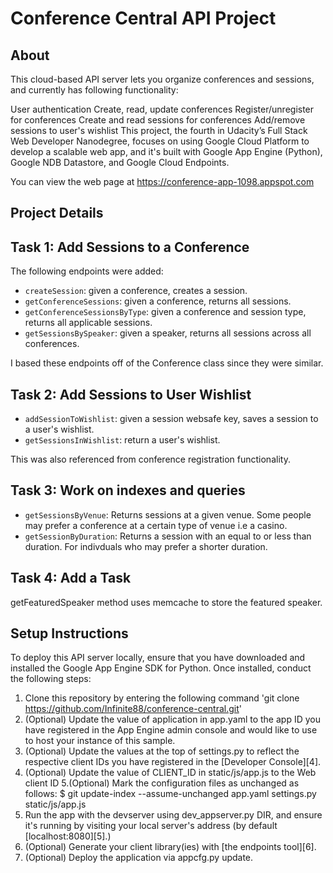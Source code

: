# Conference Central API Project

## About
This cloud-based API server lets you organize conferences and sessions, and currently has following functionality:

User authentication
Create, read, update conferences
Register/unregister for conferences
Create and read sessions for conferences
Add/remove sessions to user's wishlist
This project, the fourth in Udacity’s Full Stack Web Developer Nanodegree, focuses on using Google Cloud Platform to develop a scalable web app, and it's built with Google App Engine (Python), Google NDB Datastore, and Google Cloud Endpoints. 

You can view the web page at https://conference-app-1098.appspot.com

## Project Details

## Task 1: Add Sessions to a Conference

The following endpoints were added:
- `createSession`: given a conference, creates a session.
- `getConferenceSessions`: given a conference, returns all sessions.
- `getConferenceSessionsByType`: given a conference and session type, returns all applicable sessions.
- `getSessionsBySpeaker`: given a speaker, returns all sessions across all conferences.

I based these endpoints off of the Conference class since they were similar.

## Task 2: Add Sessions to User Wishlist

- `addSessionToWishlist`: given a session websafe key, saves a session to a user's wishlist.
- `getSessionsInWishlist`: return a user's wishlist.

This was also referenced from conference registration functionality.

## Task 3: Work on indexes and queries

- `getSessionsByVenue`: Returns sessions at a given venue. Some people may prefer a conference at a certain type of venue i.e a casino.
- `getSessionByDuration`: Returns a session with an equal to or less than duration. For indivduals who may prefer a shorter duration. 

## Task 4: Add a Task

getFeaturedSpeaker method uses memcache to store the featured speaker.

## Setup Instructions

To deploy this API server locally, ensure that you have downloaded and installed the Google App Engine SDK for Python. Once installed, conduct the following steps:

1. Clone this repository by entering the following command 'git clone https://github.com/Infinite88/conference-central.git'
2. (Optional) Update the value of application in app.yaml to the app ID you have registered in the App Engine admin console and would like to use to host your instance of this sample.
3. (Optional) Update the values at the top of settings.py to reflect the respective client IDs you have registered in the [Developer Console][4].
4. (Optional) Update the value of CLIENT_ID in static/js/app.js to the Web client ID
5.(Optional) Mark the configuration files as unchanged as follows: $ git update-index --assume-unchanged app.yaml settings.py static/js/app.js
6. Run the app with the devserver using dev_appserver.py DIR, and ensure it's running by visiting your local server's address (by default [localhost:8080][5].)
7. (Optional) Generate your client library(ies) with [the endpoints tool][6].
8. (Optional) Deploy the application via appcfg.py update.